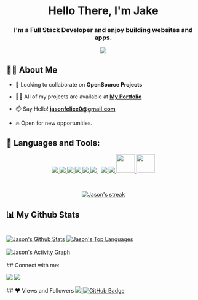 <p align="left">
<h1 align="center">Hello There, I'm Jake</h1>
<h3 align="center">I'm a Full Stack Developer and enjoy building websites and apps.</h3>
</p>

<p align="center"><img  src="https://media3.giphy.com/media/f3iwJFOVOwuy7K6FFw/giphy.gif"/></p>


## 🙋‍♂️ About Me 

- 👯 Looking to collaborate on **OpenSource Projects**

- 👨‍💻 All of my projects are available at **[My Portfolio](https://github.com/jasonfelice?tab=repositories)**

- 📫 Say Hello! **jasonfelice0@gmail.com**

- 🔥 Open for new opportunities.

## 🚀 Languages and Tools:

<p align="center"> 
    <a href="https://reactjs.org/" target="_blank"> <img src="https://img.icons8.com/color/48/000000/react-native.png"/> </a>
    <a href="https://developer.mozilla.org/en-US/docs/Web/JavaScript" target="_blank"> <img src="https://img.icons8.com/color/48/000000/javascript.png"/> </a> 
    <a href="https://www.w3.org/html/" target="_blank"> <img src="https://img.icons8.com/color/48/000000/html-5.png"/> </a> 
    <a href="https://www.w3schools.com/css/" target="_blank"> <img src="https://img.icons8.com/color/48/000000/css3.png"/> </a> 
    <a href="https://getbootstrap.com" target="_blank"> <img src="https://img.icons8.com/color/48/000000/bootstrap.png"/> </a> 
    <a style="padding-right:8px;" href="https://nodejs.org" target="_blank"> <img src="https://img.icons8.com/color/48/000000/nodejs.png"/> </a> 
    <a href="https://git-scm.com/" target="_blank"> <img src="https://img.icons8.com/color/48/000000/git.png"/> </a> 
    <a href="https://redux.js.org" target="_blank"> <img src="https://img.icons8.com/color/48/000000/redux.png"/> </a>
    <a href="https://redux.js.org" target="_blank"> <img width="48px" height="48px" src="https://img.icons8.com/?size=96&id=22189&format=png"/> </a>
    <a href="https://redux.js.org" target="_blank"> <img width="48px" height="48px" src="https://img.icons8.com/?size=512&id=ZMFmFsekpKfY&format=png"/> </a>
</p>

<br/>

<p align="center">
    <a href="https://github.com/jasonfelice/github-readme-streak-stats">
        <img title="🔥 Get streak stats for your profile at git.io/streak-stats" alt="Jason's streak" src="https://github-readme-streak-stats.herokuapp.com/?user=jasonfelice&theme=black-ice&hide_border=true&stroke=0000&background=060A0CD0"/>
    </a>
</p>

## 📊 My Github Stats

  <br/>
    <a href="https://github.com/jasonfelice/github-readme-stats"><img alt="Jason's Github Stats" src="https://github-readme-stats.vercel.app/api?username=jasonfelice&show_icons=true&count_private=true&theme=react&hide_border=true&bg_color=0D1117" /></a>
  <a href="https://github.com/jasonfelice/github-readme-stats"><img alt="Jason's Top Languages" src="https://github-readme-stats.vercel.app/api/top-langs/?username=jasonfelice&langs_count=8&count_private=true&layout=compact&theme=react&hide_border=true&bg_color=0D1117" /></a>
<br/>
<br/>
<a href="https://github.com/jasonfelice/github-readme-activity-graph"><img alt="Jason's Activity Graph" src="https://activity-graph.herokuapp.com/graph?username=jasonfelice&bg_color=0D1117&color=5BCDEC&line=5BCDEC&point=FFFFFF&hide_border=true" /></a>
<br/>
<br/>
## Connect with me:
<p align="left">

<a href = "https://www.linkedin.com/in/jake-felice/"><img src="https://img.icons8.com/fluent/48/000000/linkedin.png"/></a>
<a href = "https://twitter.com/jasonfelice0"><img src="https://img.icons8.com/fluent/48/000000/twitter.png"/></a>

</p>
## ❤ Views and Followers
<a href="https://github.com/jasonfelice/github-profile-views-counter">
    <img src="https://komarev.com/ghpvc/?username=jasonfelice">
</a>
<a href="https://github.com/jasonfelice?tab=followers"><img src="https://img.shields.io/github/followers/jasonfelice?label=Followers&style=social" alt="GitHub Badge"></a>
